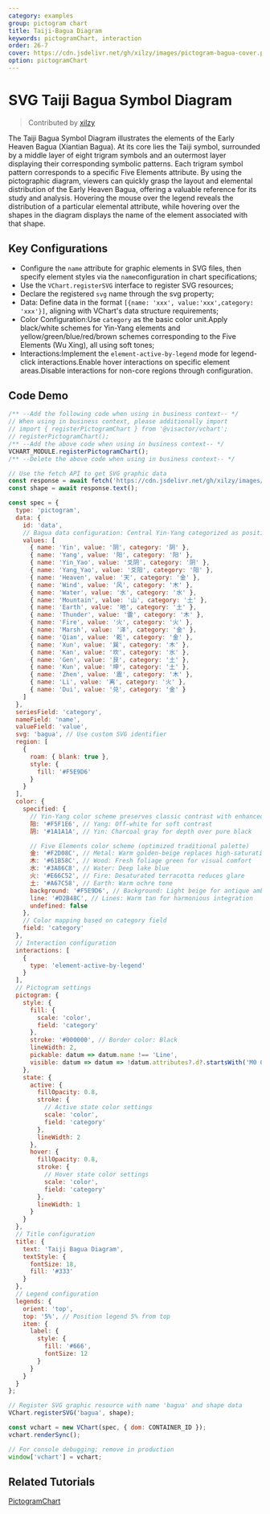 ```yaml
---
category: examples
group: pictogram chart
title: Taiji-Bagua Diagram
keywords: pictogramChart, interaction
order: 26-7
cover: https://cdn.jsdelivr.net/gh/xilzy/images/pictogram-bagua-cover.png
option: pictogramChart
---
```


# SVG Taiji Bagua Symbol Diagram

> Contributed by [xilzy](https://github.com/xilzy)

The Taiji Bagua Symbol Diagram illustrates the elements of the Early Heaven Bagua (Xiantian Bagua). At its core lies the Taiji symbol, surrounded by a middle layer of eight trigram symbols and an outermost layer displaying their corresponding symbolic patterns. Each trigram symbol pattern corresponds to a specific Five Elements attribute. By using the pictographic diagram, viewers can quickly grasp the layout and elemental distribution of the Early Heaven Bagua, offering a valuable reference for its study and analysis. Hovering the mouse over the legend reveals the distribution of a particular elemental attribute, while hovering over the shapes in the diagram displays the name of the element associated with that shape.

## Key Configurations

- Configure the `name` attribute for graphic elements in SVG files, then specify element styles via the `name`configuration in chart specifications;
- Use the `VChart.registerSVG` interface to register SVG resources;
- Declare the registered `svg` name through the svg property;
- Data: Define data in the format `[{name: 'xxx', value:'xxx',category: 'xxx'}]`, aligning with VChart's data structure requirements;
- Color Configuration:Use `category` as the basic color unit.Apply black/white schemes for Yin-Yang elements and yellow/green/blue/red/brown schemes corresponding to the Five Elements (Wu Xing), all using soft tones;
- Interactions:Implement the `element-active-by-legend` mode for legend-click interactions.Enable hover interactions on specific element areas.Disable interactions for non-core regions through configuration.

## Code Demo

```javascript livedemo
/** --Add the following code when using in business context-- */
// When using in business context, please additionally import
// import { registerPictogramChart } from '@visactor/vchart';
// registerPictogramChart();
/** --Add the above code when using in business context-- */
VCHART_MODULE.registerPictogramChart();
/** --Delete the above code when using in business context-- */

// Use the fetch API to get SVG graphic data
const response = await fetch('https://cdn.jsdelivr.net/gh/xilzy/images/pictogram-bagua-name4.svg');
const shape = await response.text();

const spec = {
  type: 'pictogram',
  data: {
    id: 'data',
    // Bagua data configuration: Central Yin-Yang categorized as positive/negative, outer trigrams mapped to Five Elements attributes
    values: [
      { name: 'Yin', value: '阴', category: '阴' },
      { name: 'Yang', value: '阳', category: '阳' },
      { name: 'Yin_Yao', value: '爻阴', category: '阴' },
      { name: 'Yang_Yao', value: '爻阳', category: '阳' },
      { name: 'Heaven', value: '天', category: '金' },
      { name: 'Wind', value: '风', category: '木' },
      { name: 'Water', value: '水', category: '水' },
      { name: 'Mountain', value: '山', category: '土' },
      { name: 'Earth', value: '地', category: '土' },
      { name: 'Thunder', value: '雷', category: '木' },
      { name: 'Fire', value: '火', category: '火' },
      { name: 'Marsh', value: '泽', category: '金' },
      { name: 'Qian', value: '乾', category: '金' },
      { name: 'Xun', value: '巽', category: '木' },
      { name: 'Kan', value: '坎', category: '水' },
      { name: 'Gen', value: '艮', category: '土' },
      { name: 'Kun', value: '坤', category: '土' },
      { name: 'Zhen', value: '震', category: '木' },
      { name: 'Li', value: '离', category: '火' },
      { name: 'Dui', value: '兑', category: '金' }
    ]
  },
  seriesField: 'category',
  nameField: 'name',
  valueField: 'value',
  svg: 'bagua', // Use custom SVG identifier
  region: [
    {
      roam: { blank: true },
      style: {
        fill: '#F5E9D6'
      }
    }
  ],
  color: {
    specified: {
      // Yin-Yang color scheme preserves classic contrast with enhanced texture
      阳: '#F5F1E6', // Yang: Off-white for soft contrast
      阴: '#1A1A1A', // Yin: Charcoal gray for depth over pure black

      // Five Elements color scheme (optimized traditional palette)
      金: '#F2D08C', // Metal: Warm golden-beige replaces high-saturation yellow
      木: '#61B58C', // Wood: Fresh foliage green for visual comfort
      水: '#3A86C8', // Water: Deep lake blue
      火: '#E66C52', // Fire: Desaturated terracotta reduces glare
      土: '#A67C58', // Earth: Warm ochre tone
      background: '#F5E9D6', // Background: Light beige for antique ambiance
      line: '#D2B48C', // Lines: Warm tan for harmonious integration
      undefined: false
    },
    // Color mapping based on category field
    field: 'category'
  },
  // Interaction configuration
  interactions: [
    {
      type: 'element-active-by-legend'
    }
  ],
  // Pictogram settings
  pictogram: {
    style: {
      fill: {
        scale: 'color',
        field: 'category'
      },
      stroke: '#000000', // Border color: Black
      lineWidth: 2,
      pickable: datum => datum.name !== 'Line',
      visible: datum => datum => !datum.attributes?.d?.startsWith('M0 0L1024 0L1024 1024L0 1024')
    },
    state: {
      active: {
        fillOpacity: 0.8,
        stroke: {
          // Active state color settings
          scale: 'color',
          field: 'category'
        },
        lineWidth: 2
      },
      hover: {
        fillOpacity: 0.8,
        stroke: {
          // Hover state color settings
          scale: 'color',
          field: 'category'
        },
        lineWidth: 1
      }
    }
  },
  // Title configuration
  title: {
    text: 'Taiji Bagua Diagram',
    textStyle: {
      fontSize: 18,
      fill: '#333'
    }
  },
  // Legend configuration
  legends: {
    orient: 'top',
    top: '5%', // Position legend 5% from top
    item: {
      label: {
        style: {
          fill: '#666',
          fontSize: 12
        }
      }
    }
  }
};

// Register SVG graphic resource with name 'bagua' and shape data
VChart.registerSVG('bagua', shape);

const vchart = new VChart(spec, { dom: CONTAINER_ID });
vchart.renderSync();

// For console debugging; remove in production
window['vchart'] = vchart;
```

## Related Tutorials

[PictogramChart](link)
